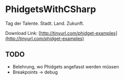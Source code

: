 PhidgetsWithCSharp
==================

Tag der Talente. Stadt. Land. Zukunft.

Download Link: [http://tinyurl.com/phidget-examples](http://tinyurl.com/phidget-examples)

TODO
----

- Belehrung, wo Phidgets angefasst werden müssen
- Breakpoints -> debug
